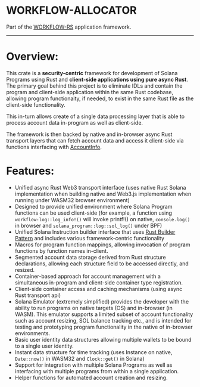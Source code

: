 # WORKFLOW-ALLOCATOR

Part of the [WORKFLOW-RS](https://github.com/workflow-rs) application framework.

***

# Overview:

This crate is a **security-centric** framework for development of Solana Programs using Rust and **client-side applications using pure async Rust**. The primary goal behind this project is to eliminate IDLs and contain the program and client-side application within the same Rust codebase, allowing program functionaity, if needed, to exist in the same Rust file as the client-side functionality.

This in-turn allows create of a single data processing layer that is able to process account data in-program as well as client-side.

The framework is then backed by native and in-browser async Rust transport layers that can fetch account data and access it client-side via functions interfacing with [AccountInfo](https://docs.rs/solana-program/latest/solana_program/account_info/struct.AccountInfo.html).

# Features:

* Unified async Rust Web3 transport interface (uses native Rust Solana implementation when building native and Web3.js implementation when running under WASM32 browser environment)
* Designed to provide unified environment where Solana Program functions can be used client-side (for example, a function using `workflow-log::log_info!()` will invoke printf!() on native, `console.log()` in browser and `solana_program::log::sol_log()` under BPF)
* Unified Solana Instruction builder interface that uses [Rust Builder Pattern](https://doc.rust-lang.org/1.0.0/style/ownership/builders.html) and includes various framework-centric functionality
* Macros for program function mappings, allowing invocation of program functions by function names in-client. 
* Segmented account data storage derived from Rust structure declarations, allowing each structure field to be accessed directly, and resized.
* Container-based approach for account management with a simultaneous in-program and client-side container type registration.
* Client-side container access and caching mechanisms (using async Rust transport api)
* Solana Emulator (extremely simplified) provides the developer with the ability to run programs on native targets (OS) and in-browser (in WASM). This emulator supports a limited subset of account functionality such as account resizing, SOL balance tracking etc., and is intended for testing and prototyping program functionality in the native of in-browser environments.
* Basic user identity data structures allowing multiple wallets to be bound to a single user identity.
* Instant data structure for time tracking (uses Instance on native, `Date::now()` in WASM32 and `Clock::get()` in Solana)
* Support for integration with multiple Solana Programs as well as interfacing with multiple programs from within a single application.
* Helper functions for automated account creation and resizing.

